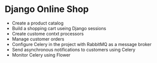 # Django Online Shop

  * Create a product catalog
  * Build a shopping cart useing Django sessions
  * Create custome contxt processors
  * Manage customer orders
  * Configure Celery in the project with RabbitMQ as a message broker
  * Send asynchronous notifications to customers using Celery
  * Monitor Celery using Flower